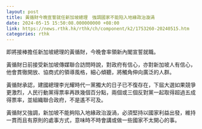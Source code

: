 ```yaml
---
layout: post
title: 黃循財今晚宣誓就任新加坡總理　強調國家不能陷入地緣政治漩渦
date: 2024-05-15 15:50:08.000000000 +08:00
link: https://news.rthk.hk/rthk/ch/component/k2/1753260-20240515.htm
categories: rthk
---
```


即將接棒擔任新加坡總理的黃循財，今晚會率領新內閣宣誓就職。

黃循財日前接受新加坡傳媒聯合訪問時說，對政府有信心，亦對新加坡人有信心，他會貫徹開放、協商式的領導風格，細心傾聽，將觸角伸向廣泛的人群。

黃循財承認，建國總理李光耀時代一黨獨大的日子已不復存在，下屆大選如果競爭更激烈，人民行動黨得票率再跌幾個百分點，兩個或三個反對黨一起取得超過五成得票率，並組織聯合政府，不是遙不可及。

黃循財又強調，新加坡不能夠陷入地緣政治漩渦，必須堅持以國家利益出發，維持一貫而且有原則的處事方式，意味時不時會講或做一些國家不太開心的事。
